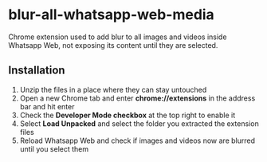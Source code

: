 # blur-all-whatsapp-web-media
Chrome extension used to add blur to all images and videos inside Whatsapp Web, not exposing its content until they are selected.

## Installation
1. Unzip the files in a place where they can stay untouched
2. Open a new Chrome tab and enter **chrome://extensions** in the address bar and hit enter
3. Check the **Developer Mode checkbox** at the top right to enable it
4. Select **Load Unpacked** and select the folder you extracted the extension files
5. Reload Whatsapp Web and check if images and videos now are blurred until you select them